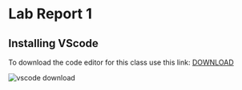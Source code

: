 # Lab Report 1

## Installing VScode
To download the code editor for this class use this link: [DOWNLOAD](https://code.visualstudio.com/)


![vscode download](https://user-images.githubusercontent.com/97620200/149451131-ebc4dc7c-8de0-4f50-b225-6d875dac440d.jpg)
